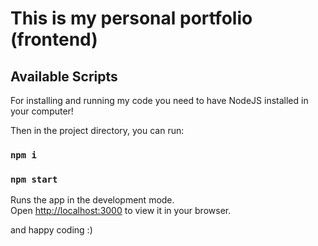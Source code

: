 # This is my personal portfolio (frontend)

## Available Scripts
For installing and running my code you need to have NodeJS installed in your computer!

Then in the project directory, you can run:
### `npm i`
### `npm start`

Runs the app in the development mode.\
Open [http://localhost:3000](http://localhost:3000) to view it in your browser.

and happy coding :)
